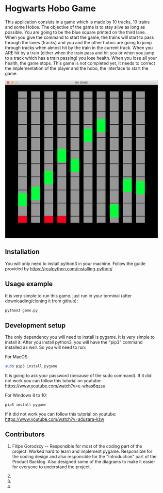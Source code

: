 # Hogwarts Hobo Game

This application consists in a game which is made by 10 tracks, 10 trains and some Hobos. The objective of the game is to stay alive as long as possible. You are going to be the blue square printed on the third lane.
When you give the command to start the game, the trains will start to pass through the lanes (tracks) and you and the other hobos are going to jump through tracks when almost hit by the train in the current track.
When you ARE hit by a train (either when the train pass and hit you or when you jump to a track which has a train passing) you lose health. When you lose all your health, the game stops.
This game is not completed yet, it needs to correct the implementation of the player and the hobo, the interface to start the game.

![](HH-Game.png)

## Installation

You will only need to install python3 in your machine. Follow the guide provided by
https://realpython.com/installing-python/

## Usage example

It is very simple to run this game. just run in your terminal (after downloading/cloning it from github):

```sh
python3 game.py
```

## Development setup

The only dependency you will need to install is pygame. It is very simple to install it. After you install python3, you will have the "pip3" command installed as well. So you will need to run:

For MacOS:

```sh
sudo pip3 install pygame
```

It is going to ask your password (because of the sudo command).
If it did not work you can follow this tutorial on youtube: https://www.youtube.com/watch?v=e-whas6qzsu

For Windows 8 to 10:

```sh
pip3 install pygame
```

If it did not work you can follow this tutorial on youtube: https://www.youtube.com/watch?v=aduzara-kzw

## Contributors

1. Filipe Gorodscy -- Responsible for most of the coding part of the project. Worked hard to learn and implement pygame. Responsible for the coding design and also responsible for the "Introduction" part of the Product Backlog. Also designed some of the diagrams to make it easier for everyone to understand the project.

2.

3.

4.
